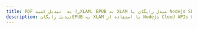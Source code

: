 ---title: PDF را به  تبدیل کنیدXLAM، EPUB به XLAM مبدل رایگان یا Nodejs SDKdescription: تبدیل رایگانEPUB به XLAM با استفاده از Nodejs Cloud APIs & SDK همچنین اسناد PDF را در Cloud ایجاد، ویرایش و رندر کنید.---